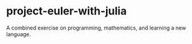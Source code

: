 # project-euler-with-julia
A combined exercise on programming, mathematics, and learning a new language. 
